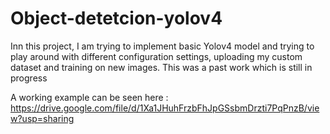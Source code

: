 # Object-detetcion-yolov4

Inn this project, I am trying to implement basic Yolov4 model and trying to play around with different configuration settings, uploading my custom dataset and training on new images. 
This was a past work which is still in progress

A working example can be seen here : https://drive.google.com/file/d/1Xa1JHuhFrzbFhJpGSsbmDrzti7PqPnzB/view?usp=sharing
